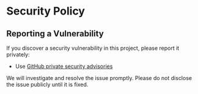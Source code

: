 # Security Policy

## Reporting a Vulnerability

If you discover a security vulnerability in this project, please report it privately:

- Use [GitHub private security advisories](https://github.com/sarasjodin/REPO/security/advisories)

We will investigate and resolve the issue promptly. Please do not disclose the issue publicly until it is fixed.
